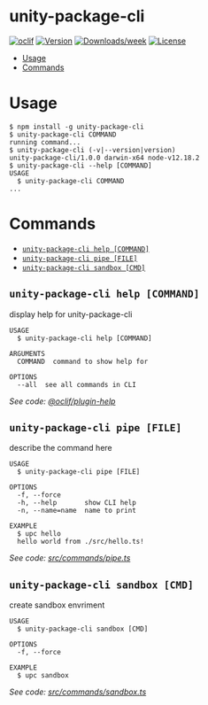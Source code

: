 unity-package-cli
=================



[![oclif](https://img.shields.io/badge/cli-oclif-brightgreen.svg)](https://oclif.io)
[![Version](https://img.shields.io/npm/v/unity-package-cli.svg)](https://npmjs.org/package/unity-package-cli)
[![Downloads/week](https://img.shields.io/npm/dw/unity-package-cli.svg)](https://npmjs.org/package/unity-package-cli)
[![License](https://img.shields.io/npm/l/unity-package-cli.svg)](https://github.com/fuzhongqing/unity-package-cli/blob/master/package.json)

<!-- toc -->
* [Usage](#usage)
* [Commands](#commands)
<!-- tocstop -->
# Usage
<!-- usage -->
```sh-session
$ npm install -g unity-package-cli
$ unity-package-cli COMMAND
running command...
$ unity-package-cli (-v|--version|version)
unity-package-cli/1.0.0 darwin-x64 node-v12.18.2
$ unity-package-cli --help [COMMAND]
USAGE
  $ unity-package-cli COMMAND
...
```
<!-- usagestop -->
# Commands
<!-- commands -->
* [`unity-package-cli help [COMMAND]`](#unity-package-cli-help-command)
* [`unity-package-cli pipe [FILE]`](#unity-package-cli-pipe-file)
* [`unity-package-cli sandbox [CMD]`](#unity-package-cli-sandbox-cmd)

## `unity-package-cli help [COMMAND]`

display help for unity-package-cli

```
USAGE
  $ unity-package-cli help [COMMAND]

ARGUMENTS
  COMMAND  command to show help for

OPTIONS
  --all  see all commands in CLI
```

_See code: [@oclif/plugin-help](https://github.com/oclif/plugin-help/blob/v3.1.0/src/commands/help.ts)_

## `unity-package-cli pipe [FILE]`

describe the command here

```
USAGE
  $ unity-package-cli pipe [FILE]

OPTIONS
  -f, --force
  -h, --help       show CLI help
  -n, --name=name  name to print

EXAMPLE
  $ upc hello
  hello world from ./src/hello.ts!
```

_See code: [src/commands/pipe.ts](https://github.com/fuzhongqing/unity-package-cli/blob/v1.0.0/src/commands/pipe.ts)_

## `unity-package-cli sandbox [CMD]`

create sandbox envriment

```
USAGE
  $ unity-package-cli sandbox [CMD]

OPTIONS
  -f, --force

EXAMPLE
  $ upc sandbox
```

_See code: [src/commands/sandbox.ts](https://github.com/fuzhongqing/unity-package-cli/blob/v1.0.0/src/commands/sandbox.ts)_
<!-- commandsstop -->
